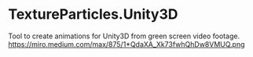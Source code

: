 # TextureParticles.Unity3D
Tool to create animations for Unity3D from green screen video footage.
https://miro.medium.com/max/875/1*QdaXA_Xk73fwhQhDw8VMUQ.png

